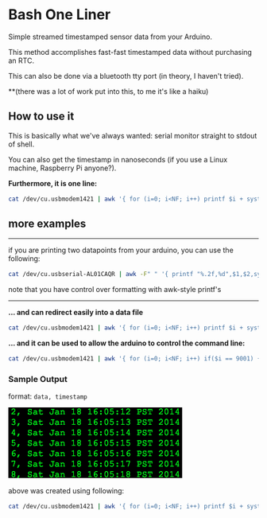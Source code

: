 Bash One Liner
==============

Simple streamed timestamped sensor data from your Arduino.


This method accomplishes fast-fast timestamped data without purchasing an RTC.

This can also be done via a bluetooth tty port (in theory, I haven't tried).

**(there was a lot of work put into this, to me it's like a haiku)


## How to use it

This is basically what we've always wanted: serial monitor straight to stdout of shell.

You can also get the timestamp in nanoseconds (if you use a Linux machine, Raspberry Pi anyone?).

**Furthermore, it is one line:**

```bash
cat /dev/cu.usbmodem1421 | awk '{ for (i=0; i<NF; i++) printf $i + system("date +,%s")}'
```

## more examples

---

if you are printing two datapoints from your arduino, you can use the following:
```bash
cat /dev/cu.usbserial-AL01CAQR | awk -F" " '{ printf "%.2f,%d",$1,$2,system("echo \",`date`\"")}'
```

note that you have control over formatting with awk-style printf's

---



**... and can redirect easily into a data file**
```bash
cat /dev/cu.usbmodem1421 | awk '{ for (i=0; i<NF; i++) printf $i + system("date +,%s")}' >> sensor_readings.dat
```



**... and it can be used to allow the arduino to control the command line:**
```bash
cat /dev/cu.usbmodem1421 | awk '{ for (i=0; i<NF; i++) if($i == 9001) {system("say ITS OVER 9000\!")} printf $i + system("date +,%s")}' >> sensor_readings.dat
```



### Sample Output

format:
`data, timestamp`

![sample output](sample_output.png)


above was created using following:
```bash
cat /dev/cu.usbmodem1421 | awk '{ for (i=0; i<NF; i++) printf $i + system("echo , `date`")}'
```
